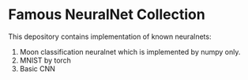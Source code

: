 # Famous NeuralNet Collection 
This depository contains implementation of known neuralnets:

1. Moon classification neuralnet which is implemented by numpy only.
2. MNIST by torch
3. Basic CNN
